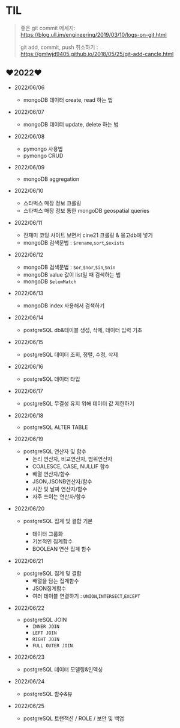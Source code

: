# TIL

> 좋은 git commit 메세지: https://blog.ull.im/engineering/2019/03/10/logs-on-git.html
>
> git add, commit, push 취소하기 : https://gmlwjd9405.github.io/2018/05/25/git-add-cancle.html

## ❤️2022❤️

* 2022/06/06
  * mongoDB 데이터 create, read 하는 법
* 2022/06/07
  * mongoDB 데이터 update, delete 하는 법
* 2022/06/08
  * pymongo 사용법
  * pymongo CRUD
* 2022/06/09
  * mongoDB aggregation
* 2022/06/10
  * 스타벅스 매장 정보 크롤링
  * 스타벅스 매장 정보 통한 mongoDB geospatial queries
* 2022/06/11
  * 잔재미 코딩 사이트 보면서 cine21 크롤링 & 몽고db에 넣기
  * mongoDB 검색문법 : `$rename`,`sort`,`$exists` 
* 2022/06/12
  * mongoDB 검색문법 : `$or`,`$nor`,`$in`,`$nin`
  * mongoDB value 값이 list일 때 검색하는 법 
  * mongoDB `$elemMatch`
* 2022/06/13
  * mongoDB index 사용해서 검색하기
* 2022/06/14
  * postgreSQL db&테이블 생성, 삭제, 데이터 입력 기초
* 2022/06/15
  * postgreSQL 데이터 조회, 정렬, 수정, 삭제
* 2022/06/16
  * postgreSQL 데이터 타입
* 2022/06/17
  * postgreSQL 무결성 유지 위해 데이터 값 제한하기
* 2022/06/18
  * postgreSQL ALTER TABLE
* 2022/06/19
  * postgreSQL 연산자 및 함수
    * 논리 연산자, 비교연산자, 범위연산자
    * COALESCE, CASE, NULLIF 함수
    * 배열 연산자/함수
    * JSON,JSONB연산자/함수
    * 시간 및 날짜 연산자/함수
    * 자주 쓰이는 연산자/함수
* 2022/06/20

  * postgreSQL 집계 및 결합 기본

    * 데이터 그룹화
    * 기본적인 집계함수
    * BOOLEAN 연산 집계 함수
* 2022/06/21
  * postgreSQL 집계 및 결합
    * 배열을 담는 집계함수
    * JSON집계함수
    * 여러 테이블 연결하기 : `UNION`,`INTERSECT`,`EXCEPT`
* 2022/06/22
  * postgreSQL JOIN
    * `INNER JOIN`
    * `LEFT JOIN`
    * `RIGHT JOIN`
    * `FULL OUTER JOIN`
* 2022/06/23
  * postgreSQL 데이터 모델링&인덱싱
* 2022/06/24
  * postgreSQL  함수&뷰
* 2022/06/25
  * postgreSQL 트랜잭션 / ROLE / 보안 및 백업
